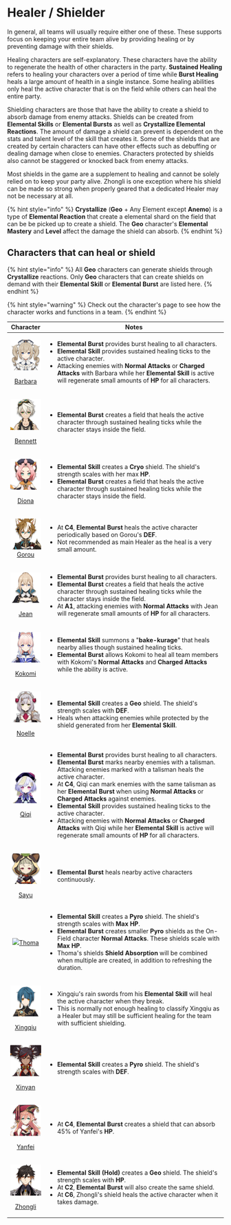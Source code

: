 # Healer / Shielder

In general, all teams will usually require either one of these. These supports focus on keeping your entire team alive by providing healing or by preventing damage with their shields.

Healing characters are self-explanatory. These characters have the ability to regenerate the health of other characters in the party. **Sustained Healing** refers to healing your characters over a period of time while **Burst Healing** heals a large amount of health in a single instance. Some healing abilities only heal the active character that is on the field while others can heal the entire party.

Shielding characters are those that have the ability to create a shield to absorb damage from enemy attacks. Shields can be created from **Elemental Skills** or **Elemental Bursts** as well as **Crystallize Elemental Reactions**. The amount of damage a shield can prevent is dependent on the stats and talent level of the skill that creates it. Some of the shields that are created by certain characters can have other effects such as debuffing or dealing damage when close to enemies. Characters protected by shields also cannot be staggered or knocked back from enemy attacks.

Most shields in the game are a supplement to healing and cannot be solely relied on to keep your party alive. Zhongli is one exception where his shield can be made so strong when properly geared that a dedicated Healer may not be necessary at all.

{% hint style="info" %}
**Crystallize** (**Geo** + Any Element except **Anemo**) is a type of **Elemental Reaction** that create a elemental shard on the field that can be be picked up to create a shield. The **Geo** character's **Elemental Mastery** and **Level** affect the damage the shield can absorb.
{% endhint %}

## Characters that can heal or shield

{% hint style="info" %}
All **Geo** characters can generate shields through **Crystallize** reactions. Only **Geo** characters that can create shields on demand with their **Elemental Skill** or **Elemental Burst** are listed here.
{% endhint %}

{% hint style="warning" %}
Check out the character's page to see how the character works and functions in a team.
{% endhint %}

|                                                                           Character                                                                          | Notes                                                                                                                                                                                                                                                                                                                                                                                                                                                                                                                                                                                                                                                                                                                                                                                                               |
| :----------------------------------------------------------------------------------------------------------------------------------------------------------: | ------------------------------------------------------------------------------------------------------------------------------------------------------------------------------------------------------------------------------------------------------------------------------------------------------------------------------------------------------------------------------------------------------------------------------------------------------------------------------------------------------------------------------------------------------------------------------------------------------------------------------------------------------------------------------------------------------------------------------------------------------------------------------------------------------------------- |
| <p><img src="../../.gitbook/assets/ui_avataricon_barbara.png" alt="" data-size="original"></p><p><a href="../../characters/hydro/barbara.md">Barbara</a></p> | <ul><li><strong>Elemental Burst</strong> provides burst healing to all characters.</li><li><strong>Elemental Skill</strong> provides sustained healing ticks to the active character.</li><li>Attacking enemies with <strong>Normal Attacks</strong> or <strong>Charged Attacks</strong> with Barbara while her <strong>Elemental Skill</strong> is active will regenerate small amounts of <strong>HP</strong> for all characters.</li></ul>                                                                                                                                                                                                                                                                                                                                                                       |
|  <p><img src="../../.gitbook/assets/ui_avataricon_bennett.png" alt="" data-size="original"></p><p><a href="../../characters/pyro/bennett.md">Bennett</a></p> | <ul><li><strong>Elemental Burst</strong> creates a field that heals the active character through sustained healing ticks while the character stays inside the field.</li></ul>                                                                                                                                                                                                                                                                                                                                                                                                                                                                                                                                                                                                                                      |
|     <p><img src="../../.gitbook/assets/ui_avataricon_diona.png" alt="" data-size="original"></p><p><a href="../../characters/cryo/diona.md">Diona</a></p>    | <ul><li><strong>Elemental Skill</strong> creates a <strong>Cryo</strong> shield. The shield's strength scales with her max <strong>HP</strong>.</li><li><strong>Elemental Burst</strong> creates a field that heals the active character through sustained healing ticks while the character stays inside the field.</li></ul>                                                                                                                                                                                                                                                                                                                                                                                                                                                                                      |
|                 <p><img src="../../.gitbook/assets/UI_AvatarIcon_Gorou.png" alt=""><br><a href="../../characters/geo/gorou.md">Gorou</a></p>                 | <ul><li>At <strong>C4</strong>, <strong>Elemental Burst</strong> heals the active character periodically based on Gorou's <strong>DEF</strong>.</li><li>Not recommended as main Healer as the heal is a very small amount.</li></ul>                                                                                                                                                                                                                                                                                                                                                                                                                                                                                                                                                                                |
|      <p><img src="../../.gitbook/assets/ui_avataricon_jean.png" alt="" data-size="original"></p><p><a href="../../characters/anemo/jean.md">Jean</a></p>     | <ul><li><strong>Elemental Burst</strong> provides burst healing to all characters.</li><li><strong>Elemental Burst</strong> creates a field that heals the active character through sustained healing ticks while the character stays inside the field.</li><li>At <strong>A1</strong>, attacking enemies with <strong>Normal Attacks</strong> with Jean will regenerate small amounts of <strong>HP</strong> for all characters.</li></ul>                                                                                                                                                                                                                                                                                                                                                                         |
|   <p><img src="../../.gitbook/assets/UI_AvatarIcon_Kokomi.png" alt="" data-size="original"></p><p><a href="../../characters/hydro/kokomi.md">Kokomi</a></p>  | <ul><li><strong>Elemental Skill</strong> summons a "<strong>bake-kurage</strong>" that heals nearby allies though sustained healing ticks.</li><li><strong>Elemental Burst</strong> allows Kokomi to heal all team members with Kokomi's <strong>Normal Attacks</strong> and <strong>Charged Attacks</strong> while the ability is active.</li></ul>                                                                                                                                                                                                                                                                                                                                                                                                                                                                |
|    <p><img src="../../.gitbook/assets/ui_avataricon_noelle.png" alt="" data-size="original"></p><p><a href="../../characters/geo/noelle.md">Noelle</a></p>   | <ul><li><strong>Elemental Skill</strong> creates a <strong>Geo</strong> shield. The shield's strength scales with <strong>DEF</strong>.</li><li>Heals when attacking enemies while protected by the shield generated from her <strong>Elemental Skill</strong>.</li></ul>                                                                                                                                                                                                                                                                                                                                                                                                                                                                                                                                           |
|      <p><img src="../../.gitbook/assets/ui_avataricon_qiqi.png" alt="" data-size="original"></p><p><a href="../../characters/cryo/qiqi.md">Qiqi</a></p>      | <ul><li><strong>Elemental Burst</strong> provides burst healing to all characters.</li><li><strong>Elemental Burst</strong> marks nearby enemies with a talisman. Attacking enemies marked with a talisman heals the active character.</li><li>At <strong>C4</strong>, Qiqi can mark enemies with the same talisman as her <strong>Elemental Burst</strong> when using <strong>Normal Attacks</strong> or <strong>Charged Attacks</strong> against enemies.</li><li><strong>Elemental Skill</strong> provides sustained healing ticks to the active character.</li><li>Attacking enemies with <strong>Normal Attacks</strong> or <strong>Charged Attacks</strong> with Qiqi while her <strong>Elemental Skill</strong> is active will regenerate small amounts of <strong>HP</strong> for all characters.</li></ul> |
|      <p><img src="../../.gitbook/assets/ui_avataricon_sayu.png" alt="" data-size="original"></p><p><a href="../../characters/anemo/sayu.md">Sayu</a></p>     | <ul><li><strong>Elemental Burst</strong> heals nearby active characters continuously.</li></ul>                                                                                                                                                                                                                                                                                                                                                                                                                                                                                                                                                                                                                                                                                                                     |
|                                  ![](../../.gitbook/assets/UI\_AvatarIcon\_Tohma.png)[Thoma](../../characters/pyro/thoma.md)                                 | <ul><li><strong>Elemental Skill</strong> creates a <strong>Pyro</strong> shield. The shield's strength scales with <strong>Max HP</strong>.</li><li><strong>Elemental Burst</strong> creates smaller <strong>Pyro</strong> shields as the On-Field character <strong>Normal Attacks</strong>. These shields scale with <strong>Max HP</strong>.</li><li>Thoma's shields <strong>Shield Absorption</strong> will be combined when multiple are created, in addition to refreshing the duration.</li></ul>                                                                                                                                                                                                                                                                                                            |
| <p><img src="../../.gitbook/assets/ui_avataricon_xingqiu.png" alt="" data-size="original"></p><p><a href="../../characters/hydro/xingqiu.md">Xingqiu</a></p> | <ul><li>Xingqiu's rain swords from his <strong>Elemental Skill</strong> will heal the active character when they break.</li><li>This is normally not enough healing to classify Xingqiu as a Healer but may still be sufficient healing for the team with sufficient shielding.</li></ul>                                                                                                                                                                                                                                                                                                                                                                                                                                                                                                                           |
|   <p><img src="../../.gitbook/assets/ui_avataricon_xinyan.png" alt="" data-size="original"></p><p><a href="../../characters/pyro/xinyan.md">Xinyan</a></p>   | <ul><li><strong>Elemental Skill</strong> creates a <strong>Pyro</strong> shield. The shield's strength scales with <strong>DEF</strong>.</li></ul>                                                                                                                                                                                                                                                                                                                                                                                                                                                                                                                                                                                                                                                                  |
|   <p><img src="../../.gitbook/assets/ui_avataricon_yanfei.png" alt="" data-size="original"></p><p><a href="../../characters/pyro/yanfei.md">Yanfei</a></p>   | <ul><li>At <strong>C4</strong>, <strong>Elemental Burst</strong> creates a shield that can absorb 45% of Yanfei's <strong>HP</strong>.</li></ul>                                                                                                                                                                                                                                                                                                                                                                                                                                                                                                                                                                                                                                                                    |
|  <p><img src="../../.gitbook/assets/ui_avataricon_zhongli.png" alt="" data-size="original"></p><p><a href="../../characters/geo/zhongli.md">Zhongli</a></p>  | <ul><li><strong>Elemental Skill (Hold)</strong> creates a <strong>Geo</strong> shield. The shield's strength scales with <strong>HP</strong>.</li><li>At <strong>C2</strong>, <strong>Elemental Burst</strong> will also create the same shield.</li><li>At <strong>C6</strong>, Zhongli's shield heals the active character when it takes damage.</li></ul>                                                                                                                                                                                                                                                                                                                                                                                                                                                        |
